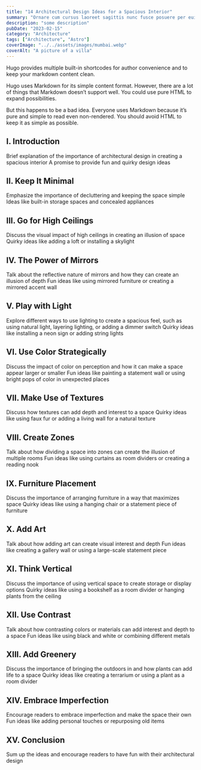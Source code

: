 ```yaml
---
title: "14 Architectural Design Ideas for a Spacious Interior"
summary: "Ornare cum cursus laoreet sagittis nunc fusce posuere per euismod dis vehicula a, semper fames lacus maecenas dictumst pulvinar neque enim non potenti. Torquent hac sociosqu eleifend potenti."
description: "some description"
pubDate: "2023-02-15"
category: "Architecture"
tags: ["Architecture", "Astro"]
coverImage: "../../assets/images/mumbai.webp"
coverAlt: "A picture of a villa"
---
```


Hugo provides multiple built-in shortcodes for author convenience and to keep your markdown content clean.

Hugo uses Markdown for its simple content format. However, there are a lot of things that Markdown doesn’t support well. You could use pure HTML to expand possibilities.

But this happens to be a bad idea. Everyone uses Markdown because it’s pure and simple to read even non-rendered. You should avoid HTML to keep it as simple as possible.

## I. Introduction

Brief explanation of the importance of architectural design in creating a spacious interior
A promise to provide fun and quirky design ideas

## II. Keep It Minimal

Emphasize the importance of decluttering and keeping the space simple
Ideas like built-in storage spaces and concealed appliances

## III. Go for High Ceilings

Discuss the visual impact of high ceilings in creating an illusion of space
Quirky ideas like adding a loft or installing a skylight

## IV. The Power of Mirrors

Talk about the reflective nature of mirrors and how they can create an illusion of depth
Fun ideas like using mirrored furniture or creating a mirrored accent wall

## V. Play with Light

Explore different ways to use lighting to create a spacious feel, such as using natural light, layering lighting, or adding a dimmer switch
Quirky ideas like installing a neon sign or adding string lights

## VI. Use Color Strategically

Discuss the impact of color on perception and how it can make a space appear larger or smaller
Fun ideas like painting a statement wall or using bright pops of color in unexpected places

## VII. Make Use of Textures

Discuss how textures can add depth and interest to a space
Quirky ideas like using faux fur or adding a living wall for a natural texture

## VIII. Create Zones

Talk about how dividing a space into zones can create the illusion of multiple rooms
Fun ideas like using curtains as room dividers or creating a reading nook

## IX. Furniture Placement

Discuss the importance of arranging furniture in a way that maximizes space
Quirky ideas like using a hanging chair or a statement piece of furniture

## X. Add Art

Talk about how adding art can create visual interest and depth
Fun ideas like creating a gallery wall or using a large-scale statement piece

## XI. Think Vertical

Discuss the importance of using vertical space to create storage or display options
Quirky ideas like using a bookshelf as a room divider or hanging plants from the ceiling

## XII. Use Contrast

Talk about how contrasting colors or materials can add interest and depth to a space
Fun ideas like using black and white or combining different metals

## XIII. Add Greenery

Discuss the importance of bringing the outdoors in and how plants can add life to a space
Quirky ideas like creating a terrarium or using a plant as a room divider

## XIV. Embrace Imperfection

Encourage readers to embrace imperfection and make the space their own
Fun ideas like adding personal touches or repurposing old items

## XV. Conclusion

Sum up the ideas and encourage readers to have fun with their architectural design
